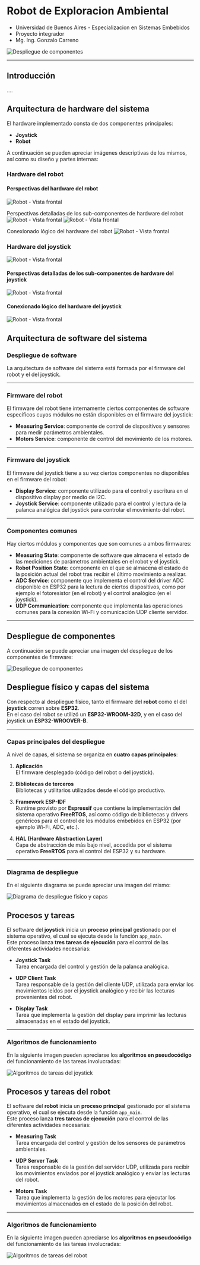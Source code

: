 # Robot de Exploracion Ambiental
- Universidad de Buenos Aires - Especializacion en Sistemas Embebidos
- Proyecto integrador
- Mg. Ing. Gonzalo Carreno


![Despliegue de componentes](images/product/Robot_y_Joystick_1.png)

---
## Introducción

....

## Arquitectura de hardware del sistema

El hardware implementado consta de dos componentes principales:

- **Joystick**
- **Robot**

A continuación se pueden apreciar imágenes descriptivas de los mismos, así como su diseño y partes internas:

### Hardware del robot

#### Perspectivas del hardware del robot
![Robot - Vista frontal](images/product/all_perspectives_robot_perspectivas.png)

Perspectivas detalladas de los sub-componentes de hardware del robot
![Robot - Vista frontal](images/product/Hardware-Robot-Explicado2.png)
![Robot - Vista frontal](images/product/Hardware-Robot-Explicado.png)

Conexionado lógico del hardware del robot
![Robot - Vista frontal](images/schematics/Conexionado_Robot_sketch.png)


### Hardware del joystick
![Robot - Vista frontal](images/product/all_perspectives_joystick.png)

#### Perspectivas detalladas de los sub-componentes de hardware del joystick
![Robot - Vista frontal](images/product/hardware-joystick-explicado.png)

#### Conexionado lógico del hardware del joystick
![Robot - Vista frontal](images/schematics/Conexionado_Joystick_sketch.png)




## Arquitectura de software del sistema

### Despliegue de software

La arquitectura de software del sistema está formada por el firmware del robot y el del joystick.

---

### Firmware del robot

El firmware del robot tiene internamente ciertos componentes de software específicos cuyos módulos no están disponibles en el firmware del joystick:

- **Measuring Service**: componente de control de dispositivos y sensores para medir parámetros ambientales.  
- **Motors Service**: componente de control del movimiento de los motores.

---

### Firmware del joystick

El firmware del joystick tiene a su vez ciertos componentes no disponibles en el firmware del robot:

- **Display Service**: componente utilizado para el control y escritura en el dispositivo display por medio de I2C.  
- **Joystick Service**: componente utilizado para el control y lectura de la palanca analógica del joystick para controlar el movimiento del robot.

---

### Componentes comunes

Hay ciertos módulos y componentes que son comunes a ambos firmwares:

- **Measuring State**: componente de software que almacena el estado de las mediciones de parámetros ambientales en el robot y el joystick.  
- **Robot Position State**: componente en el que se almacena el estado de la posición actual del robot tras recibir el último movimiento a realizar.  
- **ADC Service**: componente que implementa el control del driver ADC disponible en ESP32 para la lectura de ciertos dispositivos, como por ejemplo el fotoresistor (en el robot) y el control analógico (en el joystick).  
- **UDP Communication**: componente que implementa las operaciones comunes para la conexión Wi-Fi y comunicación UDP cliente servidor.

---

## Despliegue de componentes

A continuación se puede apreciar una imagen del despliegue de los componentes de firmware:

![Despliegue de componentes](ruta/a/la/imagen.png)




## Despliegue físico y capas del sistema

Con respecto al despliegue físico, tanto el firmware del **robot** como el del **joystick** corren sobre **ESP32**.  
En el caso del robot se utilizó un **ESP32-WROOM-32D**, y en el caso del joystick un **ESP32-WROOVER-B**.

---

### Capas principales del despliegue

A nivel de capas, el sistema se organiza en **cuatro capas principales**:

1. **Aplicación**  
   El firmware desplegado (código del robot o del joystick).

2. **Bibliotecas de terceros**  
   Bibliotecas y utilitarios utilizados desde el código productivo.

3. **Framework ESP-IDF**  
   Runtime provisto por **Espressif** que contiene la implementación del sistema operativo **FreeRTOS**, así como código de bibliotecas y drivers genéricos para el control de los módulos embebidos en ESP32 (por ejemplo Wi-Fi, ADC, etc.).

4. **HAL (Hardware Abstraction Layer)**  
   Capa de abstracción de más bajo nivel, accedida por el sistema operativo **FreeRTOS** para el control del ESP32 y su hardware.

---

### Diagrama de despliegue

En el siguiente diagrama se puede apreciar una imagen del mismo:

![Diagrama de despliegue físico y capas](ruta/a/la/imagen.png)


## Procesos y tareas

El software del **joystick** inicia un **proceso principal** gestionado por el sistema operativo, el cual se ejecuta desde la función `app_main`.  
Este proceso lanza **tres tareas de ejecución** para el control de las diferentes actividades necesarias:

- **Joystick Task**  
  Tarea encargada del control y gestión de la palanca analógica.

- **UDP Client Task**  
  Tarea responsable de la gestión del cliente UDP, utilizada para enviar los movimientos leídos por el joystick analógico y recibir las lecturas provenientes del robot.

- **Display Task**  
  Tarea que implementa la gestión del display para imprimir las lecturas almacenadas en el estado del joystick.

---

### Algoritmos de funcionamiento

En la siguiente imagen pueden apreciarse los **algoritmos en pseudocódigo** del funcionamiento de las tareas involucradas:

![Algoritmos de tareas del joystick](ruta/a/la/imagen.png)



## Procesos y tareas del robot

El software del **robot** inicia un **proceso principal** gestionado por el sistema operativo, el cual se ejecuta desde la función `app_main`.  
Este proceso lanza **tres tareas de ejecución** para el control de las diferentes actividades necesarias:

- **Measuring Task**  
  Tarea encargada del control y gestión de los sensores de parámetros ambientales.

- **UDP Server Task**  
  Tarea responsable de la gestión del servidor UDP, utilizada para recibir los movimientos enviados por el joystick analógico y enviar las lecturas del robot.

- **Motors Task**  
  Tarea que implementa la gestión de los motores para ejecutar los movimientos almacenados en el estado de la posición del robot.

---

### Algoritmos de funcionamiento

En la siguiente imagen pueden apreciarse los **algoritmos en pseudocódigo** del funcionamiento de las tareas involucradas:

![Algoritmos de tareas del robot](ruta/a/la/imagen.png)



